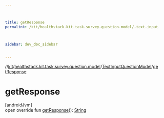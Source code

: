 ```yaml
---



title: getResponse
permalink: /kit/healthstack.kit.task.survey.question.model/-text-input-question-model/get-response.html



sidebar: dev_doc_sidebar


---
```




//[kit](/kit.html)/[healthstack.kit.task.survey.question.model](../index.html)/[TextInputQuestionModel](index.html)/[getResponse](get-response.html)



# getResponse



[androidJvm]\
open override fun [getResponse](get-response.html)(): [String](https://kotlinlang.org/api/latest/jvm/stdlib/kotlin/-string/index.html)






